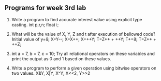 ## Programs for week 3rd lab

1. Write a program to find accurate interest value using explicit type casting.
int p,r,n; float i;

2. What will be the value of X, Y, Z and t after execution of bellowed code?
Initial value of y=6;
X=Y--;
X=X++;
X=++Y;
T=Z++ + ++Y;
T+=8;
T=Z++ + ++Z;



3. int a = 7, b = 7, c = 10;
Try all relational operators on these variables and print the output as 0 and 1 based on these values.
4. Write a program to perform a given operation using bitwise operators on two
values.
X&Y, X|Y, X^Y, X<<2, Y>>2